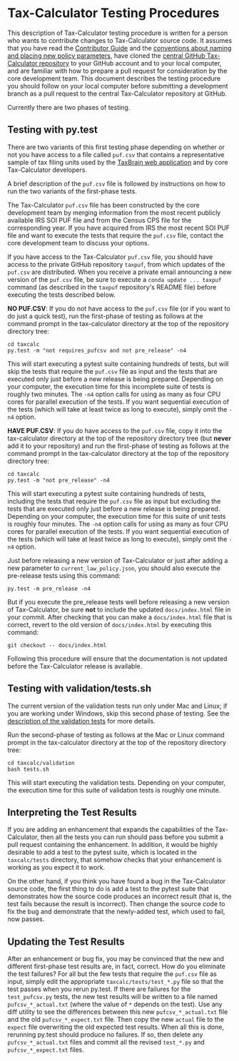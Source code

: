 Tax-Calculator Testing Procedures
=================================

This description of Tax-Calculator testing procedure is written for a
person who wants to contribute changes to Tax-Calculator source code.
It assumes that you have read the [Contributor
Guide](http://taxcalc.readthedocs.io/en/latest/contributor_guide.html)
and the [conventions about naming and placing new policy
parameters](http://taxcalc.readthedocs.io/en/latest/parameter_naming.html),
have cloned the [central GitHub Tax-Calculator
repository](https://github.com/open-source-economics/Tax-Calculator)
to your GitHub account and to your local computer, and are familiar
with how to prepare a pull request for consideration by the core
development team.  This document describes the testing procedure you
should follow on your local computer before submitting a development
branch as a pull request to the central Tax-Calculator repository at
GitHub.

Currently there are two phases of testing.

Testing with py.test
--------------------

There are two variants of this first testing phase depending on
whether or not you have access to a file called `puf.csv` that
contains a representative sample of tax filing units used by the
[TaxBrain web application](http://www.ospc.org/taxbrain) and by core
Tax-Calculator developers.

A brief description of the `puf.csv` file is followed by
instructions on how to run the two variants of the first-phase tests.

The Tax-Calculator `puf.csv` file has been constructed by the core
development team by merging information from the most recent publicly
available IRS SOI PUF file and from the Census CPS file for the
corresponding year.  If you have acquired from IRS the most recent SOI
PUF file and want to execute the tests that require the `puf.csv`
file, contact the core development team to discuss your options.

If you have access to the Tax-Calculator `puf.csv` file, you should
have access to the private GitHub repository `taxpuf`, from which
updates of the `puf.csv` are distributed.  When you receive a private
email announcing a new version of the `puf.csv` file, be sure to
execute a `conda update ... taxpuf` command (as described in the
`taxpuf` repository's README file) before executing the tests
described below.

**NO PUF.CSV**: If you do not have access to the `puf.csv` file (or if
you want to do just a quick test), run the first-phase of testing as
follows at the command prompt in the tax-calculator directory at the
top of the repository directory tree:

```
cd taxcalc
py.test -m "not requires_pufcsv and not pre_release" -n4
```

This will start executing a pytest suite containing hundreds of tests,
but will skip the tests that require the `puf.csv` file as input and
the tests that are executed only just before a new release is being
prepared.  Depending on your computer, the execution time for this
incomplete suite of tests is roughly two minutes.  The `-n4` option
calls for using as many as four CPU cores for parallel execution of the
tests.  If you want sequential execution of the tests (which will
take at least twice as long to execute), simply omit the `-n4` option.

**HAVE PUF.CSV**: If you do have access to the `puf.csv` file, copy it
into the tax-calculator directory at the top of the repository
directory tree (but **never** add it to your repository) and run the
first-phase of testing as follows at the command prompt in the
tax-calculator directory at the top of the repository directory tree:

```
cd taxcalc
py.test -m "not pre_release" -n4
```

This will start executing a pytest suite containing hundreds of tests,
including the tests that require the `puf.csv` file as input but excluding
the tests that are executed only just before a new release is being
prepared. Depending on your computer, the execution time for this suite
of unit tests is roughly four minutes.  The `-n4` option calls for
using as many as four CPU cores for parallel execution of the tests.
If you want sequential execution of the tests (which will take at
least twice as long to execute), simply omit the `-n4` option.

Just before releasing a new version of Tax-Calculator or just after
adding a new parameter to `current_law_policy.json`, you should also
execute the pre-release tests using this command:

```
py.test -m pre_release -n4
``` 

But if you execute the pre_release tests well before releasing a new
version of Tax-Calculator, be sure **not** to include the updated
`docs/index.html` file in your commit.  After checking that you can
make a `docs/index.html` file that is correct, revert to the old
version of `docs/index.html` by executing this command:

```
git checkout -- docs/index.html
```

Following this procedure will ensure that the documentation is not
updated before the Tax-Calculator release is available.


Testing with validation/tests.sh
--------------------------------

The current version of the validation tests run only under Mac and
Linux; if you are working under Windows, skip this second phase of
testing.  See the [description of the validation
tests](taxcalc/validation/README.md) for more details.

Run the second-phase of testing as follows at the Mac or Linux command
prompt in the tax-calculator directory at the top of the repository
directory tree:

```
cd taxcalc/validation
bash tests.sh
```

This will start executing the validation tests.  Depending on your
computer, the execution time for this suite of validation tests is
roughly one minute.

Interpreting the Test Results
-----------------------------

If you are adding an enhancement that expands the capabilities of the
Tax-Calculator, then all the tests you can run should pass before you
submit a pull request containing the enhancement.  In addition, it
would be highly desirable to add a test to the pytest suite, which is
located in the ```taxcalc/tests``` directory, that somehow checks that
your enhancement is working as you expect it to work.

On the other hand, if you think you have found a bug in the
Tax-Calculator source code, the first thing to do is add a test to the
pytest suite that demonstrates how the source code produces an
incorrect result (that is, the test fails because the result is
incorrect).  Then change the source code to fix the bug and
demonstrate that the newly-added test, which used to fail, now passes.

Updating the Test Results
-------------------------

After an enhancement or bug fix, you may be convinced that the new and
different first-phase test results are, in fact, correct.  How do you
eliminate the test failures?  For all but the few tests that require
the `puf.csv` file as input, simply edit the appropriate
`taxcalc/tests/test_*.py` file so that the test passes when you rerun
py.test.  If there are failures for the `test_pufcsv.py` tests,
the new test results will be written to a
file named `pufcsv_*_actual.txt` (where the value of `*` depends on
the test).  Use any diff utility to see the differences between this
new `pufcsv_*_actual.txt` file and the old `pufcsv_*_expect.txt` file.
Then copy the new `actual` file to the `expect` file overwriting the
old expected test results.  When all this is done, rerunning py.test
should produce no failures.  If so, then delete any
`pufcsv_*_actual.txt` files and commit all the revised `test_*.py` and
`pufcsv_*_expect.txt` files.
